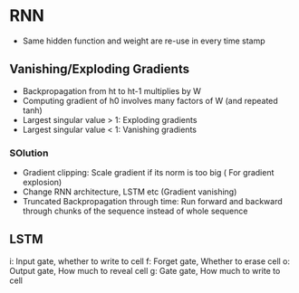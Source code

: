 # RNN
* Same hidden function and weight are re-use in every time stamp

## Vanishing/Exploding Gradients
* Backpropagation from ht to ht-1 multiplies by W 
* Computing gradient of h0 involves many factors of W (and repeated tanh)
* Largest singular value > 1:
Exploding gradients
* Largest singular value < 1:
Vanishing gradients

### SOlution
* Gradient clipping: Scale gradient if its norm is too big ( For gradient explosion)
* Change RNN architecture, LSTM etc (Gradient vanishing)
* Truncated Backpropagation through time: Run forward and backward through chunks of the sequence instead of whole sequence

## LSTM 
i: Input gate, whether to write to cell
f: Forget gate, Whether to erase cell
o: Output gate, How much to reveal cell
g: Gate gate, How much to write to cell
